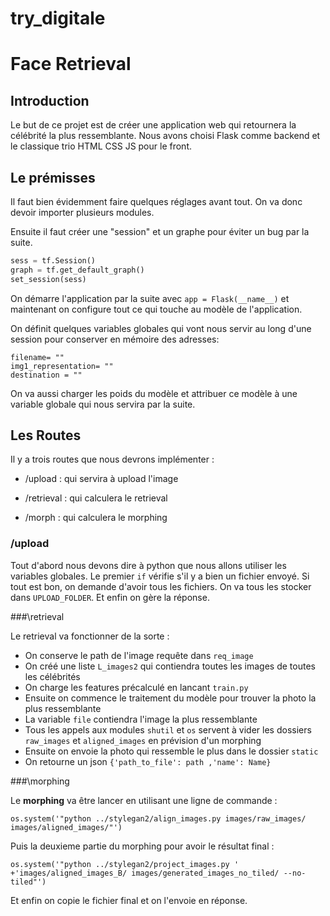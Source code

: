 # try_digitale


# Face Retrieval
## Introduction

Le but de ce projet est de créer une application web qui retournera la célébrité la plus ressemblante.
Nous avons choisi Flask comme backend et le classique trio HTML CSS JS pour le front.

## Le prémisses

Il faut bien évidemment faire quelques réglages avant tout. On va donc devoir importer plusieurs modules.

Ensuite il faut créer une "session" et un graphe pour éviter un bug par la suite.
```python
sess = tf.Session()
graph = tf.get_default_graph()
set_session(sess)
```
On démarre l'application par la suite avec `app = Flask(__name__)` et maintenant on configure tout ce qui touche au modèle
de l'application.

On définit quelques variables globales qui vont nous servir au long d'une session pour conserver en mémoire des adresses:
```
filename= ""
img1_representation= ""
destination = ""
```

On va aussi charger les poids du modèle et attribuer ce modèle à une variable globale qui nous servira par la suite.

## Les Routes

Il y a trois routes que nous devrons implémenter :

- /upload : qui servira à upload l'image

- /retrieval : qui calculera le retrieval
- /morph : qui calculera le morphing



### /upload

Tout d'abord nous devons dire à python que nous allons utiliser les variables globales. Le premier `if` vérifie s'il y a bien un 
fichier envoyé. Si tout est bon, on demande d'avoir tous les fichiers. On va tous les stocker dans `UPLOAD_FOLDER`. Et enfin 
on gère la réponse.

###\retrieval

Le retrieval va fonctionner de la sorte :

- On conserve le path de l'image requête dans `req_image` 
- On créé une liste `L_images2` qui contiendra toutes les images de toutes les célébrités
- On charge les features précalculé en lancant `train.py`
- Ensuite on commence le traitement du modèle pour trouver la photo la plus ressemblante
- La variable `file` contiendra l'image la plus ressemblante
- Tous les appels aux modules `shutil` et `os` servent à vider les dossiers `raw_images` et `aligned_images` en prévision d'un morphing
- Ensuite on envoie la photo qui ressemble le plus dans le dossier `static`
- On retourne un json `{'path_to_file': path ,'name': Name}`

###\morphing

Le **morphing** va être lancer en utilisant une ligne de commande :

`os.system('"python ../stylegan2/align_images.py images/raw_images/ images/aligned_images/"')`

Puis la deuxieme partie du morphing pour avoir le résultat final : 

`os.system('"python ../stylegan2/project_images.py ' +'images/aligned_images_B/ images/generated_images_no_tiled/ --no-tiled"')`

Et enfin on copie le fichier final et on l'envoie en réponse.